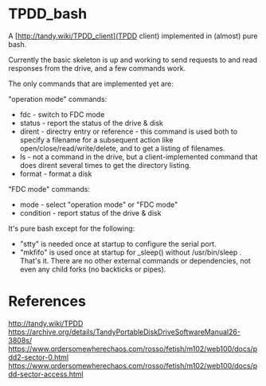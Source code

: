 # TPDD_bash

A [http://tandy.wiki/TPDD_client](TPDD client) implemented in (almost) pure bash.

Currently the basic skeleton is up and working to send requests to and read responses from the drive, and a few commands work.

The only commands that are implemented yet are:

"operation mode" commands:
* fdc - switch to FDC mode
* status - report the status of the drive & disk
* dirent - directry entry or reference - this command is used both to specify a filename for a subsequent action like open/close/read/write/delete, and to get a listing of filenames.
* ls - not a command in the drive, but a client-implemented command that does dirent several times to get the directory listing.
* format - format a disk

"FDC mode" commands:
* mode - select "operation mode" or "FDC mode"
* condition - report status of the drive & disk

It's pure bash except for the following:
* "stty" is needed once at startup to configure the serial port.
* "mkfifo" is used once at startup for _sleep() without /usr/bin/sleep .
That's it. There are no other external commands or dependencies, not even any child forks (no backticks or pipes).

# References
http://tandy.wiki/TPDD
https://archive.org/details/TandyPortableDiskDriveSoftwareManual26-3808s/
https://www.ordersomewherechaos.com/rosso/fetish/m102/web100/docs/pdd2-sector-0.html
https://www.ordersomewherechaos.com/rosso/fetish/m102/web100/docs/pdd-sector-access.html
